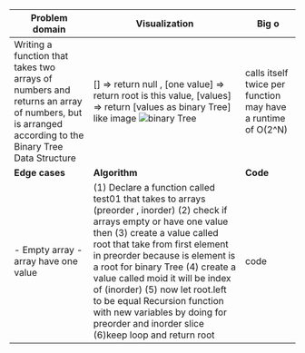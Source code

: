 | **Problem domain** 	| **Visualization** 	| **Big o** 	|
|---	|---	|---	|
| Writing a function that takes two arrays of numbers and returns an array of numbers, but is arranged according to the Binary Tree Data Structure 	| [] => return  null  ,  [one value] => return root is this value, [values] => return [values as binary Tree] like image ![binary Tree](https://assets.leetcode.com/uploads/2021/02/19/tree.jpg) 	| calls itself twice per function may have a runtime of O(2^N) 	|
| **Edge cases** 	| **Algorithm** 	| **Code** 	|
| - Empty array - array have one value 	| (1) Declare a function called test01 that takes to arrays (preorder , inorder) (2) check if arrays empty or have one value then (3)  create a value called root that take from first element in preorder because is element is a root for binary Tree (4) create a value called moid it will be index of (inorder) (5) now let root.left to be equal Recursion function with new variables by doing for preorder and inorder slice (6)keep loop and return  root 	| code	|
